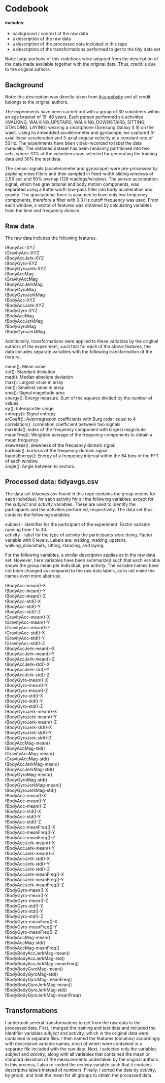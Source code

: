# Codebook  
#### includes:  
- background / context of the raw data  
- a description of the raw data 
- a description of the processed data included in this repo   
- a description of the transformations performed to get to the tidy data set  

Note: large portions of this codebook were adopted from the description of the data made available together with the original data. Thus, credit is due to the original authors.

## Background
Note: this description was directly taken from [this website](https://archive.ics.uci.edu/ml/datasets/Human+Activity+Recognition+Using+Smartphones) and all credit belongs to the original authors. 

The experiments have been carried out with a group of 30 volunteers within an age bracket of 19-48 years. Each person performed six activities (WALKING, WALKING_UPSTAIRS, WALKING_DOWNSTAIRS, SITTING, STANDING, LAYING) wearing a smartphone (Samsung Galaxy S II) on the waist. Using its embedded accelerometer and gyroscope, we captured 3-axial linear acceleration and 3-axial angular velocity at a constant rate of 50Hz. The experiments have been video-recorded to label the data manually. The obtained dataset has been randomly partitioned into two sets, where 70% of the volunteers was selected for generating the training data and 30% the test data.

The sensor signals (accelerometer and gyroscope) were pre-processed by applying noise filters and then sampled in fixed-width sliding windows of 2.56 sec and 50% overlap (128 readings/window). The sensor acceleration signal, which has gravitational and body motion components, was separated using a Butterworth low-pass filter into body acceleration and gravity. The gravitational force is assumed to have only low frequency components, therefore a filter with 0.3 Hz cutoff frequency was used. From each window, a vector of features was obtained by calculating variables from the time and frequency domain.

## Raw data
The raw data includes the following features.  

tBodyAcc-XYZ  
tGravityAcc-XYZ  
tBodyAccJerk-XYZ  
tBodyGyro-XYZ  
tBodyGyroJerk-XYZ  
tBodyAccMag  
tGravityAccMag  
tBodyAccJerkMag  
tBodyGyroMag  
tBodyGyroJerkMag  
fBodyAcc-XYZ  
fBodyAccJerk-XYZ  
fBodyGyro-XYZ  
fBodyAccMag  
fBodyAccJerkMag  
fBodyGyroMag  
fBodyGyroJerkMag

Additionally, transformations were applied to these variables by the original authors of the experiment, such that for each of the above features, the data includes separate variables with the following transformation of the feature.  

mean(): Mean value  
std(): Standard deviation  
mad(): Median absolute deviation   
max(): Largest value in array  
min(): Smallest value in array  
sma(): Signal magnitude area  
energy(): Energy measure. Sum of the squares divided by the number of values.   
iqr(): Interquartile range   
entropy(): Signal entropy  
arCoeff(): Autorregresion coefficients with Burg order equal to 4
correlation(): correlation coefficient between two signals  
maxInds(): index of the frequency component with largest magnitude  
meanFreq(): Weighted average of the frequency components to obtain a mean frequency  
skewness(): skewness of the frequency domain signal   
kurtosis(): kurtosis of the frequency domain signal   
bandsEnergy(): Energy of a frequency interval within the 64 bins of the FFT of each window.  
angle(): Angle between to vectors.  

## Processed data: tidyavgs.csv
The data set *tidyavgs.csv* found in this repo contains the group means for each
individual, for each activity for all the following variables, except for the *subject*
and *activity* variables. These are used to identify the participants and the activities performed, respectively. The data set thus contains the following variables:

subject - identifier for the participant of the experiment. Factor
variable running from 1 to 30.  
activity - label for the type of activity the participants were doing. Factor 
variable with 6 levels. Labels are: walking, walking_upstairs, walking_downstairs,
sitting, standing, and laying.

For the following variables, a similar description applies as in the raw data set.
However, here variables have been summarized such that each variable shows the
group mean per individual, per activity. The variable names have not been changed
as compared to the raw data labels, as to not make the names even more abstruse.  

tBodyAcc-mean()-X               
tBodyAcc-mean()-Y              
tBodyAcc-mean()-Z               
tBodyAcc-std()-X               
tBodyAcc-std()-Y                
tBodyAcc-std()-Z               
tGravityAcc-mean()-X            
tGravityAcc-mean()-Y           
tGravityAcc-mean()-Z            
tGravityAcc-std()-X            
tGravityAcc-std()-Y             
tGravityAcc-std()-Z            
tBodyAccJerk-mean()-X           
tBodyAccJerk-mean()-Y          
tBodyAccJerk-mean()-Z           
tBodyAccJerk-std()-X           
tBodyAccJerk-std()-Y            
tBodyAccJerk-std()-Z           
tBodyGyro-mean()-X              
tBodyGyro-mean()-Y             
tBodyGyro-mean()-Z              
tBodyGyro-std()-X              
tBodyGyro-std()-Y               
tBodyGyro-std()-Z              
tBodyGyroJerk-mean()-X          
tBodyGyroJerk-mean()-Y         
tBodyGyroJerk-mean()-Z          
tBodyGyroJerk-std()-X          
tBodyGyroJerk-std()-Y           
tBodyGyroJerk-std()-Z          
tBodyAccMag-mean()              
tBodyAccMag-std()              
tGravityAccMag-mean()           
tGravityAccMag-std()           
tBodyAccJerkMag-mean()          
tBodyAccJerkMag-std()          
tBodyGyroMag-mean()             
tBodyGyroMag-std()             
tBodyGyroJerkMag-mean()         
tBodyGyroJerkMag-std()         
fBodyAcc-mean()-X               
fBodyAcc-mean()-Y              
fBodyAcc-mean()-Z               
fBodyAcc-std()-X               
fBodyAcc-std()-Y                
fBodyAcc-std()-Z               
fBodyAcc-meanFreq()-X           
fBodyAcc-meanFreq()-Y          
fBodyAcc-meanFreq()-Z           
fBodyAccJerk-mean()-X          
fBodyAccJerk-mean()-Y           
fBodyAccJerk-mean()-Z          
fBodyAccJerk-std()-X            
fBodyAccJerk-std()-Y           
fBodyAccJerk-std()-Z            
fBodyAccJerk-meanFreq()-X      
fBodyAccJerk-meanFreq()-Y       
fBodyAccJerk-meanFreq()-Z      
fBodyGyro-mean()-X              
fBodyGyro-mean()-Y             
fBodyGyro-mean()-Z              
fBodyGyro-std()-X              
fBodyGyro-std()-Y               
fBodyGyro-std()-Z              
fBodyGyro-meanFreq()-X          
fBodyGyro-meanFreq()-Y         
fBodyGyro-meanFreq()-Z          
fBodyAccMag-mean()             
fBodyAccMag-std()               
fBodyAccMag-meanFreq()         
fBodyBodyAccJerkMag-mean()      
fBodyBodyAccJerkMag-std()      
fBodyBodyAccJerkMag-meanFreq()  
fBodyBodyGyroMag-mean()        
fBodyBodyGyroMag-std()          
fBodyBodyGyroMag-meanFreq()    
fBodyBodyGyroJerkMag-mean()     
fBodyBodyGyroJerkMag-std()     
fBodyBodyGyroJerkMag-meanFreq()  

## Transformations
I undertook several transformations to get from the raw data to the processed data.
First, I merged the training and test data and included the identifier variables *subject* and *activity*, which in the original data were contained in separate files. I then named the features (columns) accordingly with descriptive variable names, most of which were contained in a separate file included with the raw data.
Next, I selected only the variables *subject* and *activity*, along with all variables that contained the mean or standard deviation of the measurements undertaken by the original authors. In this process, I also re-coded the *activity* variable such that it contains descriptive labels instead of numbers. Finally, I sorted the data by *activity*, by *group*, and took the mean for all groups to obtain the processed data.






